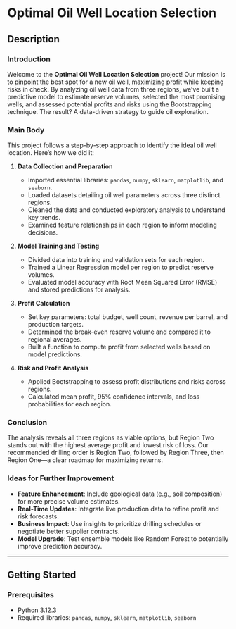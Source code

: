 # Optimal Oil Well Location Selection

## Description

### Introduction
Welcome to the **Optimal Oil Well Location Selection** project! Our mission is to pinpoint the best spot for a new oil well, maximizing profit while keeping risks in check. By analyzing oil well data from three regions, we’ve built a predictive model to estimate reserve volumes, selected the most promising wells, and assessed potential profits and risks using the Bootstrapping technique. The result? A data-driven strategy to guide oil exploration.

### Main Body
This project follows a step-by-step approach to identify the ideal oil well location. Here’s how we did it:

1. **Data Collection and Preparation**  
   - Imported essential libraries: `pandas`, `numpy`, `sklearn`, `matplotlib`, and `seaborn`.  
   - Loaded datasets detailing oil well parameters across three distinct regions.  
   - Cleaned the data and conducted exploratory analysis to understand key trends.  
   - Examined feature relationships in each region to inform modeling decisions.  

2. **Model Training and Testing**  
   - Divided data into training and validation sets for each region.  
   - Trained a Linear Regression model per region to predict reserve volumes.  
   - Evaluated model accuracy with Root Mean Squared Error (RMSE) and stored predictions for analysis.  

3. **Profit Calculation**  
   - Set key parameters: total budget, well count, revenue per barrel, and production targets.  
   - Determined the break-even reserve volume and compared it to regional averages.  
   - Built a function to compute profit from selected wells based on model predictions.  

4. **Risk and Profit Analysis**  
   - Applied Bootstrapping to assess profit distributions and risks across regions.  
   - Calculated mean profit, 95% confidence intervals, and loss probabilities for each region.  

### Conclusion
The analysis reveals all three regions as viable options, but Region Two stands out with the highest average profit and lowest risk of loss. Our recommended drilling order is Region Two, followed by Region Three, then Region One—a clear roadmap for maximizing returns.

### Ideas for Further Improvement
- **Feature Enhancement**: Include geological data (e.g., soil composition) for more precise volume estimates.  
- **Real-Time Updates**: Integrate live production data to refine profit and risk forecasts.  
- **Business Impact**: Use insights to prioritize drilling schedules or negotiate better supplier contracts.  
- **Model Upgrade**: Test ensemble models like Random Forest to potentially improve prediction accuracy.  

---

## Getting Started

### Prerequisites
- Python 3.12.3  
- Required libraries: `pandas`, `numpy`, `sklearn`, `matplotlib`, `seaborn`  


